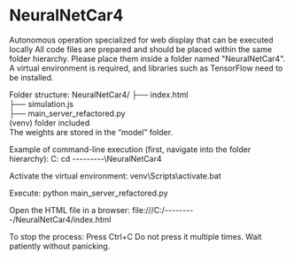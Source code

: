 # NeuralNetCar4
Autonomous operation specialized for web display that can be executed locally
All code files are prepared and should be placed within the same folder hierarchy. Please place them inside a folder named "NeuralNetCar4".
A virtual environment is required, and libraries such as TensorFlow need to be installed.

Folder structure:
NeuralNetCar4/
├── index.html  
├── simulation.js  
├── main_server_refactored.py  
(venv) folder included  
The weights are stored in the “model” folder.

Example of command-line execution (first, navigate into the folder hierarchy):
C:
cd \---------\NeuralNetCar4

Activate the virtual environment:
venv\Scripts\activate.bat

Execute:
python main_server_refactored.py

Open the HTML file in a browser:
file:///C:/---------/NeuralNetCar4/index.html

To stop the process:
Press Ctrl+C
Do not press it multiple times. Wait patiently without panicking.
